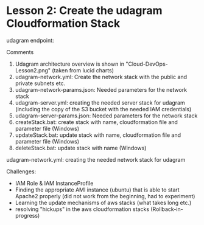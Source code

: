 # Lesson 2: Create the udagram Cloudformation Stack

udagram endpoint: 

Comments

1. Udagram architecture overview is shown in "Cloud-DevOps-Lesson2.png" (taken from lucid charts)
2. udagram-network.yml: Create the network stack with the public and private subnets etc.
3. udagram-network-params.json: Needed parameters for the network stack
4. udagram-server.yml: creating the needed server stack for udagram (including the copy of the S3 bucket with the needed IAM credentials)
5. udagram-server-params.json: Needed parameters for the network stack
6. createStack.bat: create stack with name, cloudformation file and parameter file (Windows)
7. updateStack.bat: update stack with name, cloudformation file and parameter file (Windows)
8. deleteStack.bat: update stack with name (Windows)



udagram-network.yml: creating the needed network stack for udagram


Challenges: 
- IAM Role & IAM InstanceProfile
- Finding the appropriate AMI instance (ubuntu) that is able to start Apache2 properly (did not work from the beginning, had to experiment)
- Learning the update mechanisms of aws stacks (what takes long etc.)
- resolving "hickups" in the aws cloudformation stacks (Rollback-in-progress)
